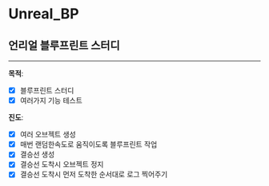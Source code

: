 # Unreal_BP

## 언리얼 블루프린트 스터디
---
**목적**: 
- [X] 블루프린트 스터디
- [X] 여러가지 기능 테스트

**진도**: 
- [X] 여러 오브젝트 생성
- [X] 매번 랜덤한속도로 움직이도록 블루프린트 작업
- [X] 결승선 생성
- [X] 결승선 도착시 오브젝트 정지
- [X] 결승선 도착시 먼저 도착한 순서대로 로그 찍어주기
